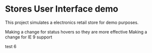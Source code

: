 # Stores User Interface demo

This project simulates a electronics retail store for demo purposes.

Making a change for status hovers so they are more effective
Making a change for IE 9 support

test 6